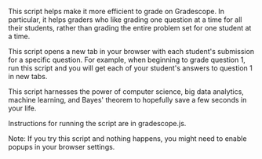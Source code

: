 This script helps make it more efficient to grade on Gradescope. In particular, it helps graders who like grading one question at a time for all their students, rather than grading the entire problem set for one student at a time. 

This script opens a new tab in your browser with each student's submission for a specific question. For example, when beginning to grade question 1, run this script and you will get each of your student's answers to question 1 in new tabs.

This script harnesses the power of computer science, big data analytics, machine learning, and Bayes' theorem to hopefully save a few seconds in your life.

Instructions for running the script are in gradescope.js.

Note:
If you try this script and nothing happens, you might need to enable popups in your browser settings.
